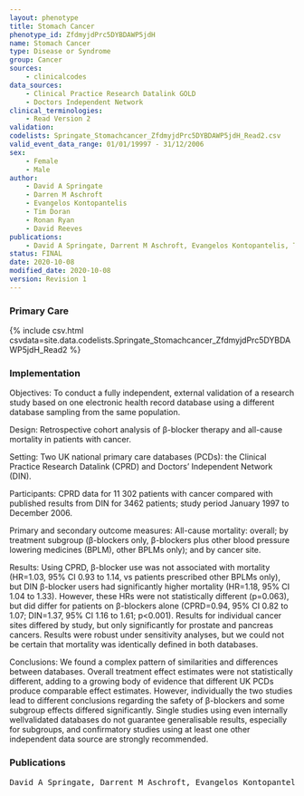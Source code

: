 ```yaml
---
layout: phenotype
title: Stomach Cancer
phenotype_id: ZfdmyjdPrc5DYBDAWP5jdH
name: Stomach Cancer
type: Disease or Syndrome
group: Cancer
sources: 
    - clinicalcodes
data_sources:
    - Clinical Practice Research Datalink GOLD
    - Doctors Independent Network
clinical_terminologies:
    - Read Version 2
validation:
codelists: Springate_Stomachcancer_ZfdmyjdPrc5DYBDAWP5jdH_Read2.csv
valid_event_data_range: 01/01/19997 - 31/12/2006
sex:
    - Female
    - Male
author:
    - David A Springate
    - Darren M Aschroft
    - Evangelos Kontopantelis
    - Tim Doran
    - Ronan Ryan
    - David Reeves    
publications:
    - David A Springate, Darrent M Aschroft, Evangelos Kontopantelis, Tim Doran, Ronan Ryan, David Reeves, Can analyses of electronic patient records be independently and externally validated? Study 2—the effect of β-adrenoceptor blocker therapy on cancer survival a retrospective cohort study. BMJ Open, 5(e007299), 2014.
status: FINAL
date: 2020-10-08
modified_date: 2020-10-08
version: Revision 1
---
```



### Primary Care

{% include csv.html csvdata=site.data.codelists.Springate_Stomachcancer_ZfdmyjdPrc5DYBDAWP5jdH_Read2 %}

### Implementation

Objectives: 
To conduct a fully independent, external validation of a research study based on one electronic health record database using a different database sampling from the same population. 

Design: 
Retrospective cohort analysis of β-blocker therapy and all-cause mortality in patients with cancer. 

Setting: 
Two UK national primary care databases (PCDs): the Clinical Practice Research Datalink (CPRD) and Doctors’ Independent Network (DIN). 

Participants: 
CPRD data for 11 302 patients with cancer compared with published results from DIN for 3462 patients; study period January 1997 to December 2006. 

Primary and secondary outcome measures:
All-cause mortality: overall; by treatment subgroup (β-blockers only, β-blockers plus other blood pressure lowering medicines (BPLM), other BPLMs only); and by cancer site.

Results: 
Using CPRD, β-blocker use was not associated with mortality (HR=1.03, 95% CI 0.93 to 1.14, vs patients prescribed other BPLMs only), but DIN β-blocker users had significantly higher mortality (HR=1.18, 95% CI 1.04 to 1.33). However, these HRs were not statistically different (p=0.063), but did differ for patients on β-blockers alone (CPRD=0.94, 95% CI 0.82 to 1.07; DIN=1.37, 95% CI 1.16 to 1.61; p<0.001). Results for individual cancer sites differed by study, but only significantly for prostate and pancreas cancers. Results were robust under sensitivity analyses, but we could not be certain that mortality was identically defined in both databases.

Conclusions: 
We found a complex pattern of similarities and differences between databases. Overall treatment effect estimates were not statistically different, adding to a growing body of evidence that different UK PCDs produce comparable effect estimates. However, individually the two studies lead to different conclusions regarding the safety of β-blockers and some subgroup effects differed significantly. Single studies using even internally wellvalidated databases do not guarantee generalisable results, especially for subgroups, and confirmatory studies using at least one other independent data source are strongly recommended.

### Publications

<pre>
David A Springate, Darrent M Aschroft, Evangelos Kontopantelis, Tim Doran, Ronan Ryan, David Reeves, Can analyses of electronic patient records be independently and externally validated? Study 2—the effect of β-adrenoceptor blocker therapy on cancer survival a retrospective cohort study. BMJ Open, 5(e007299), 2014.
</pre>
